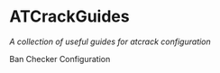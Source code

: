 # ATCrackGuides
_A collection of useful guides for atcrack configuration_

Ban Checker Configuration
